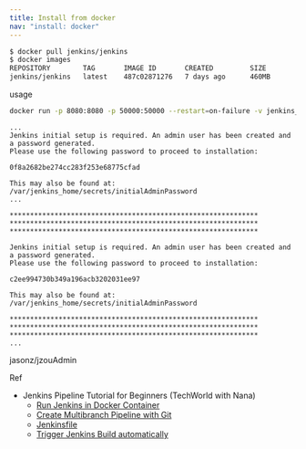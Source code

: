 ```yaml
---
title: Install from docker
nav: "install: docker"
---
```


```sh
$ docker pull jenkins/jenkins
$ docker images
REPOSITORY        TAG       IMAGE ID       CREATED         SIZE
jenkins/jenkins   latest    487c02871276   7 days ago      460MB

```
usage
```sh
docker run -p 8080:8080 -p 50000:50000 --restart=on-failure -v jenkins_home:/var/jenkins_home jenkins/jenkins
```

```
...
Jenkins initial setup is required. An admin user has been created and a password generated.
Please use the following password to proceed to installation:

0f8a2682be274cc283f253e68775cfad

This may also be found at: /var/jenkins_home/secrets/initialAdminPassword
...

*************************************************************
*************************************************************
*************************************************************

Jenkins initial setup is required. An admin user has been created and a password generated.
Please use the following password to proceed to installation:

c2ee994730b349a196acb3202031ee97

This may also be found at: /var/jenkins_home/secrets/initialAdminPassword

*************************************************************
*************************************************************
*************************************************************
...
```

jasonz/jzouAdmin

Ref
* Jenkins Pipeline Tutorial for Beginners (TechWorld with Nana)
  * [Run Jenkins in Docker Container](https://www.youtube.com/watch?v=pMO26j2OUME)
  * [Create Multibranch Pipeline with Git](https://www.youtube.com/watch?v=tuxO7ZXplRE)
  * [Jenkinsfile](https://www.youtube.com/watch?v=MY1w7sWW5ms)
  * [Trigger Jenkins Build automatically](https://www.youtube.com/watch?v=CmwTPxdx24Y)